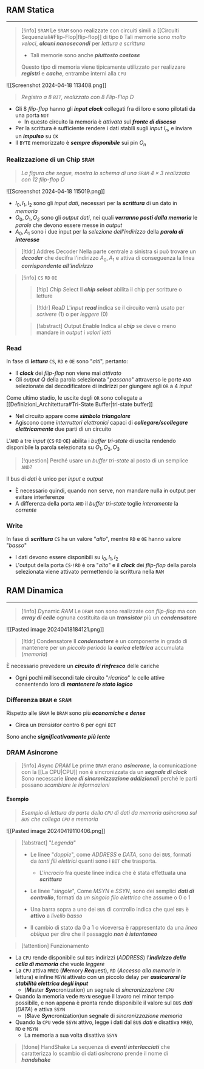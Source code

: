 ## RAM Statica
---
>[!info] `SRAM`
>Le `SRAM` sono realizzate con circuiti simili a [[Circuiti Sequenziali#Flip-Flop|flip-flop]] di tipo `D`
>Tali memorie sono *molto veloci*, ***alcuni nanosecondi*** per *lettura e scrittura*
>- Tali memorie sono anche ***piuttosto costose***
>
>Questo tipo di memoria viene tipicamente utilizzato per realizzare ***registri*** e ***cache***, entrambe interni alla `CPU`

![[Screenshot 2024-04-18 113408.png]]
>*Registro a $8$ `BIT`, realizzato con $8$ Flip-Flop D*

- Gli $8$ *flip-flop* hanno gli ***input clock*** collegati fra di loro e sono pilotati da una porta `NOT`
	- In questo circuito la memoria è *attivata* sul ***fronte di discesa***
- Per la scrittura è sufficiente rendere i dati stabili sugli *input* $I_{n}$, e inviare un ***impulso*** su `CK`
- Il `BYTE` memorizzato è ***sempre disponibile*** sui pin $O_{n}$

### Realizzazione di un Chip `SRAM`
>*La figura che segue, mostra lo schema di una `SRAM` $4\times 3$ realizzata con $12$ flip-flop D*

![[Screenshot 2024-04-18 115019.png]]
- $I_{0},I_{1},I_{2}$ sono gli *input dati*, necessari per la ***scrittura*** di un dato in *memoria*
- $O_{0},O_{1},O_{2}$ sono gli *output dati*, nei quali ***verranno posti dalla memoria*** le *parole* che devono essere messe in *output*
- $A_{0},A_{1}$ sono i due input per la *selezione dell'indirizzo* della ***parola di interesse***

>[!tldr] Addres Decoder
>Nella parte centrale a sinistra si può trovare un ***decoder*** che decifra l'indirizzo $A_{0},A_{1}$ e attiva di conseguenza la linea ***corrispondente all'indirizzo***

>[!info] `CS` `RD` `OE`
>>[!tip] *C*hip *S*elect
>>Il ***chip select*** abilita il chip per scritture o letture
>
>>[!tldr] *R*ea*D*
>>L'*input* ***read*** indica se il circuito verrà usato per *scrivere* ($1$) o per *leggere* ($0$)
>
>>[!abstract] *O*utput *E*nable
>>Indica al ***chip*** se deve o meno mandare in *output* i *valori letti*

### Read
In fase di ***lettura*** `CS`, `RD` e `OE` sono "*alti*", pertanto:
- Il ***clock*** dei *flip-flop* non viene mai *attivato*
- Gli *output* $Q$ della parola selezionata "*passano*" attraverso le porte `AND` selezionate dal decodificatore di indirizzi per giungere agli `OR` a 4 *input*

Come ultimo stadio, le uscite degli `OR` sono collegate a [[Definizioni_Architettura#Tri-State Buffer|tri-state buffer]]
- Nel circuito appare come ***simbolo triangolare***
- Agiscono come *interruttori elettronici* capaci di ***collegare/scollegare elettricamente*** due parti di un circuito

L'`AND` a tre *input* (`CS`$\cdot$`RD`$\cdot$`OE`) abilita i *buffer tri-state* di uscita rendendo disponibile la parola selezionata su $O_{1},O_{2},O_{3}$

>[!question] Perché usare un *buffer tri-state* al posto di un semplice `AND`?

Il bus di *dati* è unico per *input* e *output* 
- È necessario quindi, quando non serve, non mandare nulla in output per evitare interferenze
- A differenza della porta `AND` il *buffer tri-state* toglie *interamente* la *corrente*
### Write
In fase di ***scrittura*** `CS` ha un valore "*alto*", mentre `RD` e `OE` hanno valore "*basso*"
- I dati devono essere disponibili su $I_{0},I_{1},I_{2}$
- L'output della porta `CS`$\cdot$`!RD` è ora "*alto*" e il ***clock*** dei *flip-flop* della parola selezionata viene attivato permettendo la scrittura nella `RAM`

## RAM Dinamica
---
>[!info] *D*ynamic *RAM*
>Le `DRAM` non sono realizzate con *flip-flop* ma con ***array di celle*** ognuna costituita da un ***transistor*** più un ***condensatore***

![[Pasted image 20240418184121.png]]

>[!tldr] Condensatore
>Il ***condensatore*** è un componente in grado di mantenere per un *piccolo periodo* la ***carica elettrica*** accumulata (*memoria*)

È necessario prevedere un ***circuito di rinfresco*** delle cariche
- Ogni pochi millisecondi tale circuito "*ricarica*" le celle attive consentendo loro di ***mantenere lo stato logico***


### Differenza `DRAM` e `SRAM`
Rispetto alle `SRAM` le `DRAM` sono più ***economiche e dense***
- Circa un *transistor* contro 6 per ogni `BIT`

Sono anche ***significativamente più lente*** 

### DRAM Asincrone
>[!info] *A*sync *DRAM*
>Le prime `DRAM` erano ***asincrone***, la comunicazione con la [[La CPU|CPU]] non è sincronizzata da un ***segnale di clock***
>Sono necessarie ***linee di sincronizzazione addizionali*** perché le parti possano *scambiare le informazioni*

#### Esempio
>*Esempio di lettura da parte della `CPU` di dati da memoria asincrona sul `BUS` che collega `CPU` e memoria*

![[Pasted image 20240419110406.png]]
>[!abstract] "*Legenda*"
>- Le linee "*doppie*", come *ADDRESS* e *DATA*, sono dei `BUS`, formati da *tanti fili elettrici* quanti sono i `BIT` che trasporta.
>	- L'*incrocio* fra queste linee indica che è stata effettuata una ***scrittura***
>
>- Le linee "*singole*", Come *MSYN* e *SSYN*, sono dei semplici ***dati di controllo***, formati da *un singolo filo elettrico* che assume o $0$ o $1$
>- Una barra sopra a uno dei `BUS` di controllo indica che quel `BUS` è **attivo** a *livello basso*
>- Il cambio di stato da $0$ a $1$ o viceversa è rappresentato da una *linea obliqua* per dire che il passaggio ***non è istantaneo***

>[!attention] Funzionamento

- La `CPU` rende disponibile sul `BUS` indirizzi (*ADDRESS*) l'***indirizzo della cella di memoria*** che vuole *leggere*
- La `CPU` attiva `MREQ` (***M***emory ***Req***uest), `RD` (*Accesso alla memoria* in lettura) e infine `MSYN` attivato con un piccolo delay per ***assicurarsi la stabilità elettrica degli input***
	- (***M***aster ***Syn***cronization) un segnale di *sincronizzazione* `CPU`
- Quando la memoria vede `MSYN` esegue il lavoro nel minor tempo possibile, e non appena è pronta rende disponibile il valore sul `BUS` *dati* (*DATA*) e attiva `SSYN` 
	- (***S***lave ***Syn***cronization)un segnale di *sincronizzazione memoria*
- Quando la `CPU` vede `SSYN` attivo, legge i dati dal `BUS` *dati* e disattiva `MREQ`, `RD` e `MSYN`
	- La memoria a sua volta disattiva `SSYN`

>[!done] HandShake
>La sequenza di ***eventi interlacciati*** che caratterizza lo scambio di dati *asincrono* prende il nome di ***handshake***

